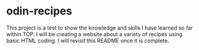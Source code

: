 # odin-recipes
This project is a test to show the knowledge and skills I have learned so far within TOP. I will be creating a website about a variety of recipes using basic HTML coding. I will revisit this README once it is complete.